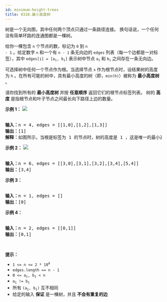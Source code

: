 ```yaml
---
id: minimum-height-trees
title: 0310.最小高度树
---
```

树是一个无向图，其中任何两个顶点只通过一条路径连接。 换句话说，一个任何没有简单环路的连通图都是一棵树。

给你一棵包含 <code>n</code> 个节点的数，标记为 <code>0</code> 到 <code>n - 1</code> 。给定数字 <code>n</code> 和一个有 <code>n - 1</code> 条无向边的 <code>edges</code> 列表（每一个边都是一对标签），其中 <code>edges[i] = [a<sub>i</sub>, b<sub>i</sub>]</code> 表示树中节点 <code>a<sub>i</sub></code> 和 <code>b<sub>i</sub></code> 之间存在一条无向边。

可选择树中任何一个节点作为根。当选择节点 <code>x</code> 作为根节点时，设结果树的高度为 <code>h</code> 。在所有可能的树中，具有最小高度的树（即，<code>min(h)</code>）被称为 **最小高度树** 。

请你找到所有的 **最小高度树** 并按 **任意顺序** 返回它们的根节点标签列表。
树的 **高度** 是指根节点和叶子节点之间最长向下路径上边的数量。
 

**示例 1：**
![](https://assets.leetcode.com/uploads/2020/09/01/e1.jpg)

<pre><br/><strong>输入：</strong>n = 4, edges = [[1,0],[1,2],[1,3]]<br/><strong>输出：</strong>[1]<br/><strong>解释：</strong>如图所示，当根是标签为 1 的节点时，树的高度是 1 ，这是唯一的最小高度树。</pre>

**示例 2：**
![](https://assets.leetcode.com/uploads/2020/09/01/e2.jpg)

<pre><br/><strong>输入：</strong>n = 6, edges = [[3,0],[3,1],[3,2],[3,4],[5,4]]<br/><strong>输出：</strong>[3,4]<br/></pre>

**示例 3：**


<pre><br/><strong>输入：</strong>n = 1, edges = []<br/><strong>输出：</strong>[0]<br/></pre>

**示例 4：**


<pre><br/><strong>输入：</strong>n = 2, edges = [[0,1]]<br/><strong>输出：</strong>[0,1]<br/></pre>

 



**提示：**


- <code>1 &lt;= n &lt;= 2 * 10<sup>4</sup></code>
- <code>edges.length == n - 1</code>
- <code>0 &lt;= a<sub>i</sub>, b<sub>i</sub> &lt; n</code>
- <code>a<sub>i</sub> != b<sub>i</sub></code>
- 所有 <code>(a<sub>i</sub>, b<sub>i</sub>)</code> 互不相同
- 给定的输入 **保证** 是一棵树，并且 **不会有重复的边**
